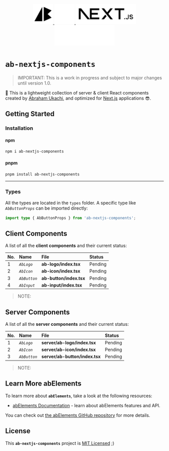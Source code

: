 <p align="center">
  <!-- Ab - Logo - Light Mode --> 
  <a href="https://abraham-ukachi.vercel.app/#gh-light-mode-only" target="_blank">
    <img src="./.github/ab-logo-light.svg" alt="Ab Logo on Light" width="64" height="64" />
  </a>

  <!-- Ab - Logo - Dark Mode --> 
  <a href="https://abraham-ukachi.vercel.app/#gh-dark-mode-only" target="_blank">
    <img src="./.github/ab-logo-dark.svg" alt="Ab Logo on Dark" width="64" height="64" />
  </a>

  <!-- Next.js - Logo Name - Light Mode -->
  <a href="https://nextjs.org/#gh-light-mode-only" target="_blank">
    <img src="./.github/nextjs-logoname-light.svg" alt="Next.js LogoName on Light" width="192" height="64" />
  </a>

  <!-- Next.js - Logo Name - Dark Mode -->
  <a href="https://nextjs.org/#gh-dark-mode-only" target="_blank">
    <img src="./.github/nextjs-logoname-dark.svg" alt="Next.js LogoName on Dark" width="192" height="64" />
  </a>

</p>


# `ab-nextjs-components`

> IMPORTANT: This is a work in progress and subject to major changes until version 1.0.


🚀 This is a lightweight collection of server & client React components created by [Abraham Ukachi](https://github.com/abraham-ukachi), and optimized for [Next.js](https://nextjs.org/docs) applications 😎.


## Getting Started

### Installation

#### npm

```bash
npm i ab-nextjs-components
```

#### pnpm

```bash
pnpm install ab-nextjs-components
```

---

### Types

All the types are located in the `types` folder. A specific type like *`AbButtonProps`* can be imported directly:

```ts
import type { AbButtonProps } from 'ab-nextjs-components';
```



## Client Components

A list of all the **client components** and their current status:

| No. | Name | File | Status |
|:----|:-----|:-----|:-------|
| 1 | *`AbLogo`* | **ab-logo/index.tsx** | Pending |
| 2 | *`AbIcon`* | **ab-icon/index.tsx** | Pending |
| 3 | *`AbButton`* | **ab-button/index.tsx** | Pending |
| 4 | *`AbInput`* | **ab-input/index.tsx** | Pending |

> NOTE: 



## Server Components

A list of all the **server components** and their current status:

| No. | Name | File | Status |
|:----|:-----|:-----|:-------|
| 1 | *`AbLogo`* | **server/ab-logo/index.tsx** | Pending |
| 2 | *`AbIcon`* | **server/ab-icon/index.tsx** | Pending |
| 3 | *`AbButton`* | **server/ab-button/index.tsx** | Pending |

> NOTE: 



## Learn More abElements

To learn more about **`abElements`**, take a look at the following resources:

- [abElements Documentation](https://ab-elements.vercel.app/docs) - learn about abElements features and API.

You can check out [the abElements GitHub repository](https://github.com/abraham-ukachi/ab-elements-app) for more details.


## License

This **`ab-nextjs-components`** project is [MIT Licensed](./LICENSE) ;)



